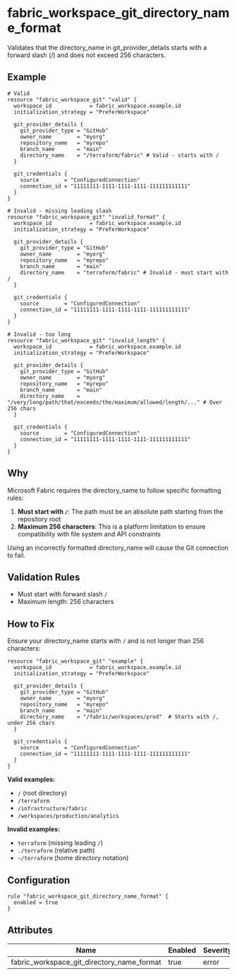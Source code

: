 # fabric_workspace_git_directory_name_format

Validates that the directory_name in git_provider_details starts with a forward slash (/) and does not exceed 256 characters.

## Example

```hcl
# Valid
resource "fabric_workspace_git" "valid" {
  workspace_id            = fabric_workspace.example.id
  initialization_strategy = "PreferWorkspace"
  
  git_provider_details {
    git_provider_type = "GitHub"
    owner_name        = "myorg"
    repository_name   = "myrepo"
    branch_name       = "main"
    directory_name    = "/terraform/fabric" # Valid - starts with /
  }
  
  git_credentials {
    source        = "ConfiguredConnection"
    connection_id = "11111111-1111-1111-1111-111111111111"
  }
}

# Invalid - missing leading slash
resource "fabric_workspace_git" "invalid_format" {
  workspace_id            = fabric_workspace.example.id
  initialization_strategy = "PreferWorkspace"
  
  git_provider_details {
    git_provider_type = "GitHub"
    owner_name        = "myorg"
    repository_name   = "myrepo"
    branch_name       = "main"
    directory_name    = "terraform/fabric" # Invalid - must start with /
  }
  
  git_credentials {
    source        = "ConfiguredConnection"
    connection_id = "11111111-1111-1111-1111-111111111111"
  }
}

# Invalid - too long
resource "fabric_workspace_git" "invalid_length" {
  workspace_id            = fabric_workspace.example.id
  initialization_strategy = "PreferWorkspace"
  
  git_provider_details {
    git_provider_type = "GitHub"
    owner_name        = "myorg"
    repository_name   = "myrepo"
    branch_name       = "main"
    directory_name    = "/very/long/path/that/exceeds/the/maximum/allowed/length/..." # Over 256 chars
  }
  
  git_credentials {
    source        = "ConfiguredConnection"
    connection_id = "11111111-1111-1111-1111-111111111111"
  }
}
```

## Why

Microsoft Fabric requires the directory_name to follow specific formatting rules:

1. **Must start with `/`**: The path must be an absolute path starting from the repository root
2. **Maximum 256 characters**: This is a platform limitation to ensure compatibility with file system and API constraints

Using an incorrectly formatted directory_name will cause the Git connection to fail.

## Validation Rules

- Must start with forward slash `/`
- Maximum length: 256 characters

## How to Fix

Ensure your directory_name starts with `/` and is not longer than 256 characters:

```hcl
resource "fabric_workspace_git" "example" {
  workspace_id            = fabric_workspace.example.id
  initialization_strategy = "PreferWorkspace"
  
  git_provider_details {
    git_provider_type = "GitHub"
    owner_name        = "myorg"
    repository_name   = "myrepo"
    branch_name       = "main"
    directory_name    = "/fabric/workspaces/prod"  # Starts with /, under 256 chars
  }
  
  git_credentials {
    source        = "ConfiguredConnection"
    connection_id = "11111111-1111-1111-1111-111111111111"
  }
}
```

**Valid examples:**
- `/` (root directory)
- `/terraform`
- `/infrastructure/fabric`
- `/workspaces/production/analytics`

**Invalid examples:**
- `terraform` (missing leading `/`)
- `./terraform` (relative path)
- `~/terraform` (home directory notation)

## Configuration

```hcl
rule "fabric_workspace_git_directory_name_format" {
  enabled = true
}
```

## Attributes

| Name | Enabled | Severity | 
|------|---------|----------|
| fabric_workspace_git_directory_name_format | true | error |
